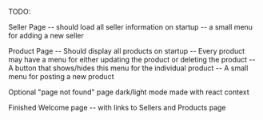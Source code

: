 TODO:

Seller Page
-- should load all seller information on startup
-- a small menu for adding a new seller

Product Page
-- Should display all products on startup
-- Every product may have a menu for either updating the product or deleting the product
-- A button that shows/hides this menu for the individual product
-- A small menu for posting a new product

Optional
"page not found" page
dark/light mode made with react context

Finished
Welcome page
-- with links to Sellers and Products page
